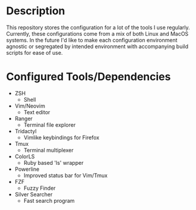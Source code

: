 # Description
This repository stores the configuration for a lot of the tools I use regularly. Currently,
these configurations come from a mix of both Linux and MacOS systems. In the future I'd
like to make each configuration environment agnostic or segregated by intended
environment with accompanying build scripts for ease of use.

# Configured Tools/Dependencies
- ZSH
    - Shell
- Vim/Neovim
    - Text editor
- Ranger
    - Terminal file explorer
- Tridactyl
    - Vimlike keybindings for Firefox
- Tmux
    - Terminal multiplexer
- ColorLS
    - Ruby based 'ls' wrapper
- Powerline
    - Improved status bar for Vim/Tmux
- FZF
    - Fuzzy Finder
- Silver Searcher
    - Fast search program
